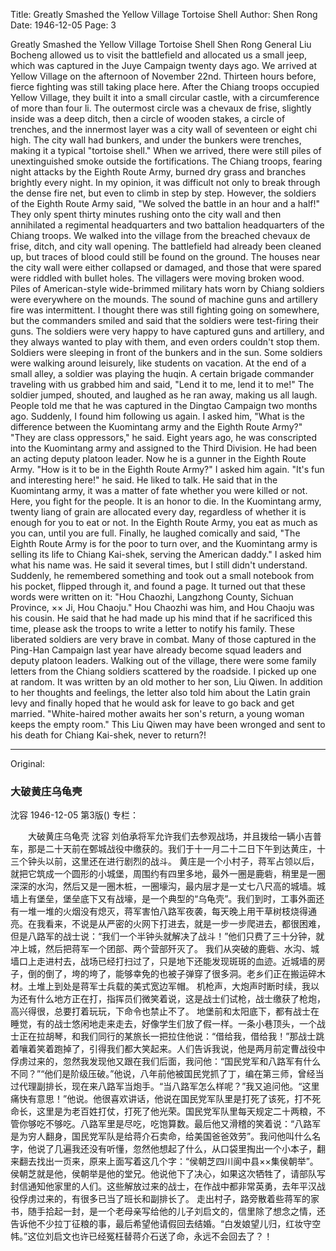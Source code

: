 Title: Greatly Smashed the Yellow Village Tortoise Shell
Author: Shen Rong
Date: 1946-12-05
Page: 3

Greatly Smashed the Yellow Village Tortoise Shell
    Shen Rong
    General Liu Bocheng allowed us to visit the battlefield and allocated us a small jeep, which was captured in the Juye Campaign twenty days ago. We arrived at Yellow Village on the afternoon of November 22nd. Thirteen hours before, fierce fighting was still taking place here.
    After the Chiang troops occupied Yellow Village, they built it into a small circular castle, with a circumference of more than four li. The outermost circle was a chevaux de frise, slightly inside was a deep ditch, then a circle of wooden stakes, a circle of trenches, and the innermost layer was a city wall of seventeen or eight chi high. The city wall had bunkers, and under the bunkers were trenches, making it a typical "tortoise shell." When we arrived, there were still piles of unextinguished smoke outside the fortifications. The Chiang troops, fearing night attacks by the Eighth Route Army, burned dry grass and branches brightly every night. In my opinion, it was difficult not only to break through the dense fire net, but even to climb in step by step. However, the soldiers of the Eighth Route Army said, "We solved the battle in an hour and a half!" They only spent thirty minutes rushing onto the city wall and then annihilated a regimental headquarters and two battalion headquarters of the Chiang troops.
    We walked into the village from the breached chevaux de frise, ditch, and city wall opening. The battlefield had already been cleaned up, but traces of blood could still be found on the ground. The houses near the city wall were either collapsed or damaged, and those that were spared were riddled with bullet holes. The villagers were moving broken wood. Piles of American-style wide-brimmed military hats worn by Chiang soldiers were everywhere on the mounds.
    The sound of machine guns and artillery fire was intermittent. I thought there was still fighting going on somewhere, but the commanders smiled and said that the soldiers were test-firing their guns. The soldiers were very happy to have captured guns and artillery, and they always wanted to play with them, and even orders couldn't stop them.
    Soldiers were sleeping in front of the bunkers and in the sun. Some soldiers were walking around leisurely, like students on vacation. At the end of a small alley, a soldier was playing the huqin. A certain brigade commander traveling with us grabbed him and said, "Lend it to me, lend it to me!" The soldier jumped, shouted, and laughed as he ran away, making us all laugh. People told me that he was captured in the Dingtao Campaign two months ago. Suddenly, I found him following us again. I asked him, "What is the difference between the Kuomintang army and the Eighth Route Army?" "They are class oppressors," he said. Eight years ago, he was conscripted into the Kuomintang army and assigned to the Third Division. He had been an acting deputy platoon leader. Now he is a gunner in the Eighth Route Army. "How is it to be in the Eighth Route Army?" I asked him again. "It's fun and interesting here!" he said. He liked to talk. He said that in the Kuomintang army, it was a matter of fate whether you were killed or not. Here, you fight for the people. It is an honor to die. In the Kuomintang army, twenty liang of grain are allocated every day, regardless of whether it is enough for you to eat or not. In the Eighth Route Army, you eat as much as you can, until you are full. Finally, he laughed comically and said, "The Eighth Route Army is for the poor to turn over, and the Kuomintang army is selling its life to Chiang Kai-shek, serving the American daddy." I asked him what his name was. He said it several times, but I still didn't understand. Suddenly, he remembered something and took out a small notebook from his pocket, flipped through it, and found a page. It turned out that these words were written on it: "Hou Chaozhi, Langzhong County, Sichuan Province, ×× Ji, Hou Chaoju." Hou Chaozhi was him, and Hou Chaoju was his cousin. He said that he had made up his mind that if he sacrificed this time, please ask the troops to write a letter to notify his family. These liberated soldiers are very brave in combat. Many of those captured in the Ping-Han Campaign last year have already become squad leaders and deputy platoon leaders.
    Walking out of the village, there were some family letters from the Chiang soldiers scattered by the roadside. I picked up one at random. It was written by an old mother to her son, Liu Qiwen. In addition to her thoughts and feelings, the letter also told him about the Latin grain levy and finally hoped that he would ask for leave to go back and get married. "White-haired mother awaits her son's return, a young woman keeps the empty room." This Liu Qiwen may have been wronged and sent to his death for Chiang Kai-shek, never to return?!



<hr /> 

Original: 


### 大破黄庄乌龟壳
沈容
1946-12-05
第3版()
专栏：

　　大破黄庄乌龟壳
    沈容
    刘伯承将军允许我们去参观战场，并且拨给一辆小吉普车，那是二十天前在鄄城战役中缴获的。我们于十一月二十二日下午到达黄庄，十三个钟头以前，这里还在进行剧烈的战斗。
    黄庄是一个小村子，蒋军占领以后，就把它筑成一个圆形的小城堡，周围约有四里多地，最外一圈是鹿砦，稍里是一圈深深的水沟，然后又是一圈木桩，一圈壕沟，最内层才是一丈七八尺高的城墙。城墙上有堡垒，堡垒底下又有战壕，是一个典型的“乌龟壳”。我们到时，工事外面还有一堆一堆的火烟没有熄灭，蒋军害怕八路军夜袭，每天晚上用干草树枝烧得通亮。在我看来，不说是从严密的火网下打进去，就是一步一步爬进去，都很困难，但是八路军的战士说：“我们一个半钟头就解决了战斗！”他们只费了三十分钟，就冲上城，然后把蒋军一个团部、两个营部歼灭了。
    我们从突破的鹿砦、水沟、城墙口上走进村去，战场已经打扫过了，只是地下还能发现斑斑的血迹。近城墙的房子，倒的倒了，垮的垮了，能够幸免的也被子弹穿了很多洞。老乡们正在搬运碎木材。土堆上到处是蒋军士兵载的美式宽边军帽。
    机枪声，大炮声时断时续，我以为还有什么地方正在打，指挥员们微笑着说，这是战士们试枪，战士缴获了枪炮，高兴得很，总要打着玩玩，下命令也禁止不了。
    地堡前和太阳底下，都有战士在睡觉，有的战士悠闲地走来走去，好像学生们放了假一样。一条小巷顶头，一个战士正在拉胡琴，和我们同行的某旅长一把拉住他说：“借给我，借给我！”那战士跳着嚷着笑着跑掉了，引得我们都大笑起来。人们告诉我说，他是两月前定曹战役中俘虏过来的，忽然我发现他又跟在我们后面，我问他：“国民党军和八路军有什么不同？”“他们是阶级压破。”他说，八年前他被国民党抓了丁，编在第三师，曾经当过代理副排长，现在来八路军当炮手。“当八路军怎么样呢？”我又追问他。“这里痛快有意思！”他说。他很喜欢讲话，他说在国民党军队里是打死了该死，打不死命长，这里是为老百姓打仗，打死了他光荣。国民党军队里每天规定二十两粮，不管你够吃不够吃。八路军里是尽吃，吃饱算数。最后他又滑稽的笑着说：“八路军是为穷人翻身，国民党军队是给蒋介石卖命，给美国爸爸效劳”。我问他叫什么名字，他说了几遍我还没有听懂，忽然他想起了什么，从口袋里掏出一个小本子，翻来翻去找出一页来，原来上面写着这几个字：“侯朝芝四川阆中县××集侯朝举”。侯朝芝就是他，侯朝举是他的堂兄。他说他下了决心，如果这次牺牲了，请部队写封信通知他家里的人们。这些解放过来的战士，在作战中都非常英勇，去年平汉战役俘虏过来的，有很多已当了班长和副排长了。
    走出村子，路旁散着些蒋军的家书，随手拾起一封，是一个老母亲写给他的儿子刘启文的，信里除了想念之情，还告诉他不少拉丁征粮的事，最后希望他请假回去结婚。“白发娘望儿归，红妆守空帏。”这位刘启文也许已经冤枉替蒋介石送了命，永远不会回去了？！
